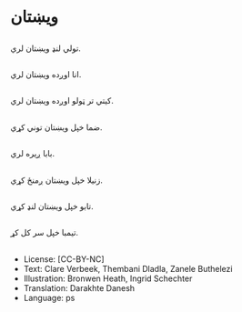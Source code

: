 # ویښتان

##
تولي لنډ ویښتان لري.

##
انا اوږده ویښتان لري.

##
کیتي تر ټولو اوږده ویښتان لري.

##
ضما خپل ویښتان توني کړي.

##
بابا ږیره لري.

##
زنیلا خپل ویښتان ږمنځ کړي.

##
تابو خپل ویښتان لنډ کړي.

##
تیمبا خپل سر کل کړ.

##
* License: [CC-BY-NC]
* Text: Clare Verbeek, Thembani Dladla, Zanele Buthelezi
* Illustration: Bronwen Heath, Ingrid Schechter
* Translation: Darakhte Danesh
* Language: ps
